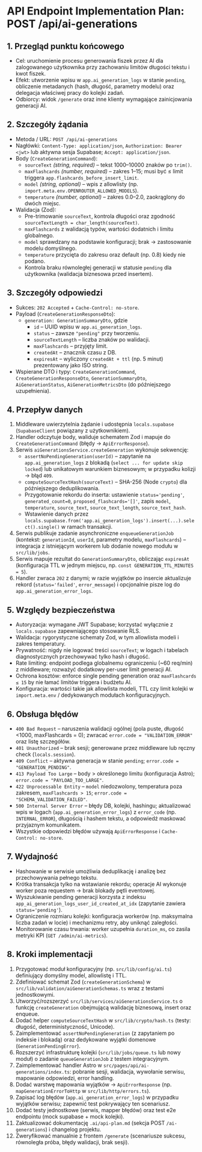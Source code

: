 # API Endpoint Implementation Plan: POST /api/ai-generations

## 1. Przegląd punktu końcowego
- Cel: uruchomienie procesu generowania fiszek przez AI dla zalogowanego użytkownika przy zachowaniu limitów długości tekstu i kwot fiszek.
- Efekt: utworzenie wpisu w `app.ai_generation_logs` w stanie `pending`, obliczenie metadanych (hash, długość, parametry modelu) oraz delegacja właściwej pracy do kolejki zadań.
- Odbiorcy: widok `/generate` oraz inne klienty wymagające zainicjowania generacji AI.

## 2. Szczegóły żądania
- Metoda / URL: `POST /api/ai-generations`
- Nagłówki: `Content-Type: application/json`, `Authorization: Bearer <jwt>` lub aktywna sesja Supabase; `Accept: application/json`.
- Body (`CreateGenerationCommand`):
  - `sourceText` *(string, required)* – tekst 1000–10000 znaków po `trim()`.
  - `maxFlashcards` *(number, required)* – zakres 1–15; musi być ≤ limit triggera `app.flashcards_before_insert_limit`.
  - `model` *(string, optional)* – wpis z allowlisty (np. `import.meta.env.OPENROUTER_ALLOWED_MODELS`).
  - `temperature` *(number, optional)* – zakres 0.0–2.0, zaokrąglony do dwóch miejsc.
- Walidacja (Zod):
  - Pre-trimowanie `sourceText`, kontrola długości oraz zgodność `sourceTextLength = char_length(sourceText)`.
  - `maxFlashcards` z walidacją typów, wartości dodatnich i limitu globalnego.
  - `model` sprawdzany na podstawie konfiguracji; brak → zastosowanie modelu domyślnego.
  - `temperature` przycięta do zakresu oraz default (np. 0.8) kiedy nie podano.
  - Kontrola braku równoległej generacji w statusie `pending` dla użytkownika (walidacja biznesowa przed insertem).

## 3. Szczegóły odpowiedzi
- Sukces: `202 Accepted` + `Cache-Control: no-store`.
- Payload (`CreateGenerationResponseDto`):
  - `generation: GenerationSummaryDto`, gdzie
    - `id` – UUID wpisu w `app.ai_generation_logs`.
    - `status` – zawsze `"pending"` przy tworzeniu.
    - `sourceTextLength` – liczba znaków po walidacji.
    - `maxFlashcards` – przyjęty limit.
    - `createdAt` – znacznik czasu z DB.
    - `expiresAt` – wyliczony `createdAt + ttl` (np. 5 minut) prezentowany jako ISO string.
- Wspierane DTO i typy: `CreateGenerationCommand`, `CreateGenerationResponseDto`, `GenerationSummaryDto`, `AiGenerationStatus`, `AiGenerationMetricsDto` (do późniejszego uzupełnienia).

## 4. Przepływ danych
1. Middleware uwierzytelnia żądanie i udostępnia `locals.supabase` (`SupabaseClient` powiązany z użytkownikiem).
2. Handler odczytuje body, waliduje schematem Zod i mapuje do `CreateGenerationCommand` (błędy → `ApiErrorResponse`).
3. Serwis `aiGenerationsService.createGeneration` wykonuje sekwencję:
   - `assertNoPendingGeneration(userId)` – zapytanie na `app.ai_generation_logs` z blokadą (`select ... for update skip locked`) lub unikatowym warunkiem biznesowym; w przypadku kolizji → błąd `409`.
   - `computeSourceTextHash(sourceText)` – SHA-256 (Node `crypto`) dla późniejszego deduplikowania.
   - Przygotowanie rekordu do inserta: ustawienie `status='pending'`, `generated_count=0`, `proposed_flashcards='[]'`, zapis `model`, `temperature`, `source_text`, `source_text_length`, `source_text_hash`.
   - Wstawienie danych przez `locals.supabase.from('app.ai_generation_logs').insert(...).select().single()` w ramach transakcji.
4. Serwis publikuje zadanie asynchroniczne `enqueueGenerationJob` (kontekst: `generationId`, `userId`, parametry modelu, `maxFlashcards`) – integracja z istniejącym workerem lub dodanie nowego modułu w `src/lib/jobs`.
5. Serwis mapuje rezultat do `GenerationSummaryDto`, obliczając `expiresAt` (konfiguracja TTL w jednym miejscu, np. `const GENERATION_TTL_MINUTES = 5`).
6. Handler zwraca `202` z danymi; w razie wyjątków po insercie aktualizuje rekord (`status='failed'`, `error_message`) i opcjonalnie pisze log do `app.ai_generation_error_logs`.

## 5. Względy bezpieczeństwa
- Autoryzacja: wymagane JWT Supabase; korzystać wyłącznie z `locals.supabase` zapewniającego stosowanie RLS.
- Walidacja: rygorystyczne schematy Zod, w tym allowlista modeli i zakres temperatury.
- Prywatność: nigdy nie logować treści `sourceText`; w logach i tabelach diagnostycznych przechowywać tylko hash i długość.
- Rate limiting: endpoint podlega globalnemu ograniczeniu (~60 req/min) z middleware; rozważyć dodatkowy per-user limit generacji AI.
- Ochrona kosztów: enforce single pending generation oraz `maxFlashcards ≤ 15` by nie łamać limitów triggera i budżetu AI.
- Konfiguracja: wartości takie jak allowlista modeli, TTL czy limit kolejki w `import.meta.env` / dedykowanych modułach konfiguracyjnych.

## 6. Obsługa błędów
- `400 Bad Request` – naruszenia walidacji ogólnej (pola puste, długość <1000, maxFlashcards = 0); zwracać `error.code = "VALIDATION_ERROR"` oraz listę szczegółów.
- `401 Unauthorized` – brak sesji; generowane przez middleware lub ręczny check (`locals.session`).
- `409 Conflict` – aktywna generacja w stanie `pending`; `error.code = "GENERATION_PENDING"`.
- `413 Payload Too Large` – body > określonego limitu (konfiguracja Astro); `error.code = "PAYLOAD_TOO_LARGE"`.
- `422 Unprocessable Entity` – `model` niedozwolony, temperatura poza zakresem, `maxFlashcards > 15`; `error.code = "SCHEMA_VALIDATION_FAILED"`.
- `500 Internal Server Error` – błędy DB, kolejki, hashingu; aktualizować wpis w logach (`app.ai_generation_error_logs`) z `error_code` (np. `INTERNAL_ERROR`), długością i hashem tekstu, a odpowiedź maskować przyjaznym komunikatem.
- Wszystkie odpowiedzi błędów używają `ApiErrorResponse` i `Cache-Control: no-store`.

## 7. Wydajność
- Hashowanie w serwisie umożliwia deduplikację i analizę bez przechowywania pełnego tekstu.
- Krótka transakcja tylko na wstawianie rekordu; operacje AI wykonuje worker poza requestem → brak blokady pętli eventowej.
- Wyszukiwanie pending generacji korzysta z indeksu `app_ai_generation_logs_user_id_created_at_idx` (zapytanie zawiera `status='pending'`).
- Ograniczenie rozmiaru kolejki: konfiguracja workerów (np. maksymalna liczba zadań w locie) i mechanizmu retry, aby uniknąć zaległości.
- Monitorowanie czasu trwania: worker uzupełnia `duration_ms`, co zasila metryki KPI (`GET /admin/ai-metrics`).

## 8. Kroki implementacji
1. Przygotować moduł konfiguracyjny (np. `src/lib/config/ai.ts`) definiujący domyślny model, allowlistę i TTL.
2. Zdefiniować schemat Zod (`createGenerationSchema`) w `src/lib/validation/aiGenerationSchemas.ts` wraz z testami jednostkowymi.
3. Utworzyć/rozszerzyć `src/lib/services/aiGenerationsService.ts` o funkcję `createGeneration` obejmującą walidację biznesową, insert oraz enqueue.
4. Dodać helper `computeSourceTextHash` w `src/lib/crypto/hash.ts` (testy: długość, deterministyczność, Unicode).
5. Zaimplementować `assertNoPendingGeneration` (z zapytaniem po indeksie i blokadą) oraz dedykowane wyjątki domenowe (`GenerationPendingError`).
6. Rozszerzyć infrastrukturę kolejki (`src/lib/jobs/queue.ts` lub nowy moduł) o zadanie `queueGenerationJob` z testem integracyjnym.
7. Zaimplementować handler Astro w `src/pages/api/ai-generations/index.ts`: pobranie sesji, walidacja, wywołanie serwisu, mapowanie odpowiedzi, error handling.
8. Dodać warstwę mapowania wyjątków → `ApiErrorResponse` (np. `mapGenerationErrorToHttp` w `src/lib/http/errors.ts`).
9. Zapisać log błędów (`app.ai_generation_error_logs`) w przypadku wyjątków serwisu; zapewnić test pokrywający ten scenariusz.
10. Dodać testy jednostkowe (serwis, mapper błędów) oraz test e2e endpointu (mock supabase + mock kolejki).
11. Zaktualizować dokumentację `.ai/api-plan.md` (sekcja POST `/ai-generations`) i changelog projektu.
12. Zweryfikować manualnie z frontem `/generate` (scenariusze sukcesu, równoległa próba, błędy walidacji, brak sesji).

